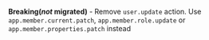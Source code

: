 **Breaking(_not_ migrated)** - Remove `user.update` action. Use `app.member.current.patch`,
`app.member.role.update` or `app.member.properties.patch` instead
